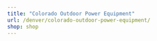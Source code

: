 ```yaml
---
title: "Colorado Outdoor Power Equipment"
url: /denver/colorado-outdoor-power-equipment/
shop: shop
---
```

